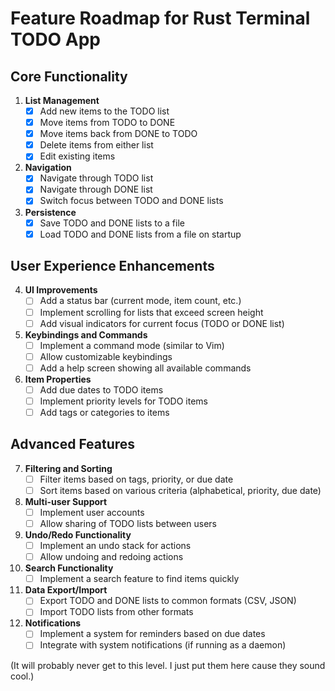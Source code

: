 # Feature Roadmap for Rust Terminal TODO App

## Core Functionality

1. **List Management**
   - [x] Add new items to the TODO list
   - [x] Move items from TODO to DONE
   - [x] Move items back from DONE to TODO
   - [x] Delete items from either list
   - [x] Edit existing items

2. **Navigation**
   - [x] Navigate through TODO list
   - [x] Navigate through DONE list
   - [x] Switch focus between TODO and DONE lists

3. **Persistence**
   - [x] Save TODO and DONE lists to a file
   - [x] Load TODO and DONE lists from a file on startup

## User Experience Enhancements

4. **UI Improvements**
   - [ ] Add a status bar (current mode, item count, etc.)
   - [ ] Implement scrolling for lists that exceed screen height
   - [ ] Add visual indicators for current focus (TODO or DONE list)

5. **Keybindings and Commands**
   - [ ] Implement a command mode (similar to Vim)
   - [ ] Allow customizable keybindings
   - [ ] Add a help screen showing all available commands

6. **Item Properties**
   - [ ] Add due dates to TODO items
   - [ ] Implement priority levels for TODO items
   - [ ] Add tags or categories to items

## Advanced Features

7. **Filtering and Sorting**
   - [ ] Filter items based on tags, priority, or due date
   - [ ] Sort items based on various criteria (alphabetical, priority, due date)

8. **Multi-user Support**
   - [ ] Implement user accounts
   - [ ] Allow sharing of TODO lists between users

9. **Undo/Redo Functionality**
   - [ ] Implement an undo stack for actions
   - [ ] Allow undoing and redoing actions

10. **Search Functionality**
    - [ ] Implement a search feature to find items quickly

11. **Data Export/Import**
    - [ ] Export TODO and DONE lists to common formats (CSV, JSON)
    - [ ] Import TODO lists from other formats

12. **Notifications**
    - [ ] Implement a system for reminders based on due dates
    - [ ] Integrate with system notifications (if running as a daemon)

(It will probably never get to this level. I just put them here cause they sound cool.)